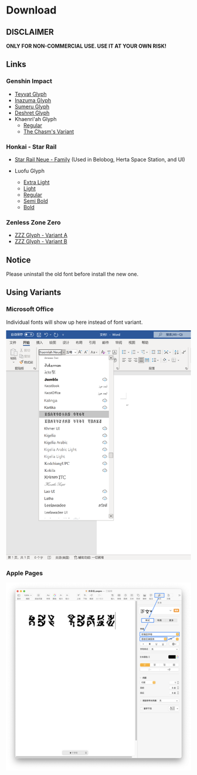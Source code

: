 # Download

## DISCLAIMER

**ONLY FOR NON-COMMERCIAL USE. USE IT AT YOUR OWN RISK!**

## Links

### Genshin Impact

- [Teyvat Glyph](font/genshin-impact/teyvat/TeyvatNeue-Regular-1.002.otf)
- [Inazuma Glyph](font/genshin-impact/inazuma/InazumaNeue-Regular-1.000.otf)
- [Sumeru Glyph](font/genshin-impact/sumeru/SumeruNeue-Regular-0.007.otf)
- [Deshret Glyph](font/genshin-impact/deshret/DeshretNeue-Regular-1.002.otf)
- Khaenri'ah Glyph
  - [Regular](font/genshin-impact/khaenriah/KhaenriahNeue-Regular-2.000.otf)
  - [The Chasm's Variant](font/genshin-impact/khaenriah/KhaenriahNeue-Chasm-2.000.otf)

### Honkai - Star Rail

- [Star Rail Neue - Family](https://github.com/SpeedyOrc-C/Hoyo-Glyphs/releases/tag/star-rail-1.000) (Used in Belobog, Herta Space Station, and UI)

- Luofu Glyph
  - [Extra Light](font/honkai-star-rail/luofu/LuofuNeue-ExtraLight-0.100.otf)
  - [Light](font/honkai-star-rail/luofu/LuofuNeue-Light-0.100.otf)
  - [Regular](font/honkai-star-rail/luofu/LuofuNeue-Regular-0.100.otf)
  - [Semi Bold](font/honkai-star-rail/luofu/LuofuNeue-SemiBold-0.100.otf)
  - [Bold](font/honkai-star-rail/luofu/LuofuNeue-Bold-0.100.otf)

### Zenless Zone Zero

- [ZZZ Glyph - Variant A](font/zenless-zone-zero/ZZZNeue-VariantA-0.003.otf)
- [ZZZ Glyph - Variant B](font/zenless-zone-zero/ZZZNeue-VariantB-0.003.otf)

## Notice

Please uninstall the old font before install the new one. 

## Using Variants

### Microsoft Office

Individual fonts will show up here instead of font variant.

![Using font variant in Microsoft Pages](font-variant-in-ms-office.png)

### Apple Pages

![Using font variant in Apple Pages](font-variant-in-pages.png)
